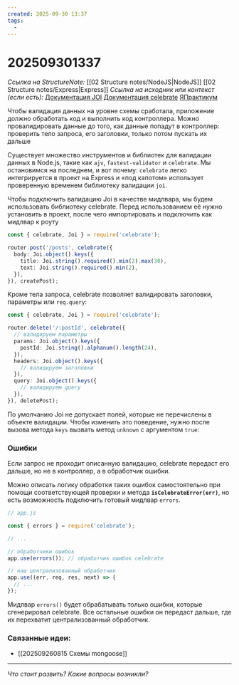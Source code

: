```yaml
---
created: 2025-09-30 13:37
tags:
  -
---
```

# 202509301337
*Ссылка на StructureNote:* [[02 Structure notes/NodeJS|NodeJS]] [[02 Structure notes/Express|Express]]
*Ссылка на исходник или контекст (если есть):* [Документация JOI](https://joi.dev/api/?v=17.13.3) [Документация celebrate](https://github.com/arb/celebrate) [ЯПрактикум](https://practicum.yandex.ru/learn/backend-nodejs/courses/16b47298-e20d-4fde-9619-1ab305039a00/sprints/564238/topics/7c96eb76-3d6b-4f26-8c50-71c3fa757f2b/lessons/e90c087f-6c06-42b3-9cec-d448aae5ecb9/) 

Чтобы валидация данных на уровне схемы сработала, приложение должно обработать код и выполнить код контроллера. 
Можно провалидировать данные до того, как данные попадут в контроллер: проверить тело запроса, его заголовки,  только потом пускать их дальше

Существует множество инструментов и библиотек для валидации данных в Node.js, такие как `ajv`, `fastest-validator` и `celebrate`. Мы остановимся на последнем, и вот почему: `celebrate` легко интегрируется в проект на Express и «под капотом» использует проверенную временем библиотеку валидации `joi`.

Чтобы подключить валидацию Joi в качестве мидлвара, мы будем использовать библиотеку celebrate. Перед использованием её нужно установить в проект, после чего импортировать и подключить как мидлвар к роуту
```ts
const { celebrate, Joi } = require('celebrate');

router.post('/posts', celebrate({
  body: Joi.object().keys({
    title: Joi.string().required().min(2).max(30),
    text: Joi.string().required().min(2),
  }),
}), createPost);
```
Кроме тела запроса, celebrate позволяет валидировать заголовки, параметры или `req.query`:
```ts
const { celebrate, Joi } = require('celebrate');

router.delete('/:postId', celebrate({
  // валидируем параметры
  params: Joi.object().keys({
    postId: Joi.string().alphanum().length(24),
  }),
  headers: Joi.object().keys({
    // валидируем заголовки
  }),
  query: Joi.object().keys({
    // валидируем query
  }),
}), deletePost);
```
По умолчанию Joi не допускает полей, которые не перечислены в объекте валидации. Чтобы изменить это поведение, нужно после вызова метода `keys` вызвать метод `unknown` с аргументом `true`:
### Ошибки

Если запрос не проходит описанную валидацию, celebrate передаст его дальше, но не в контроллер, а в обработчик ошибки.

Можно описать логику обработки таких ошибок самостоятельно при помощи соответствующей проверки и метода **`isCelebrateError(err)`**, но есть возможность подключить готовый мидлвар `errors`.
```ts
// app.js

const { errors } = require('celebrate');

// ...

// обработчики ошибок
app.use(errors()); // обработчик ошибок celebrate

// наш централизованный обработчик
app.use((err, req, res, next) => {
  // ...
});
```
Мидлвар `errors()` будет обрабатывать только ошибки, которые сгенерировал celebrate. Все остальные ошибки он передаст дальше, где их перехватит централизованный обработчик.

### Связанные идеи:
* [[202509260815 Схемы mongoose]]
---

*Что стоит развить? Какие вопросы возникли?*